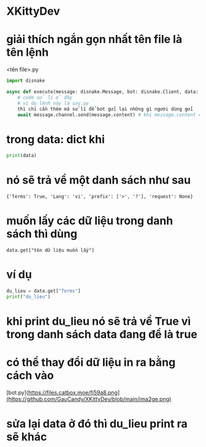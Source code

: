 # XKittyDev
# giải thích ngắn gọn nhất tên file là tên lệnh

<tên file>.py

```python
import disnake

async def execute(message: disnake.Message, bot: disnake.Client, data: dict):
    # code sử lí ở đây
    # ví dụ lệnh này là say.py
    thì chỉ cần thêm mã sử lí để bot gửi lại những gì người dùng gửi
    await message.channel.send(message.content) # khi message.content chứa nội dung tin nhắn của người dùng
```
# trong data: dict khi 
```python
print(data)
```
# nó sẽ trả về một danh sách như sau
```{'Terms': True, 'Lang': 'vi', 'prefix': ['>', '?'], 'request': None}```

# muốn lấy các dữ liệu trong danh sách thì dùng # 

```data.get["tên dữ liệu muốn lấy"]```
# ví dụ
```python
du_lieu = data.get["Terms"]
print("du_lieu")
```
# khi print du_lieu nó sẽ trả về True vì trong danh sách data đang để là true
# có thể thay đổi dữ liệu in ra bằng cách vào
[bot.py](https://files.catbox.moe/fi59a8.png](https://github.com/GauCandy/XKittyDev/blob/main/ima2ge.png)
# sửa lại data ở đó thì du_lieu print ra sẽ khác
